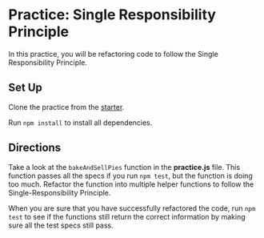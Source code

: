 # Practice: Single Responsibility Principle

In this practice, you will be refactoring code to follow the Single
Responsibility Principle.

## Set Up

Clone the practice from the [starter].

Run `npm install` to install all dependencies.

## Directions

Take a look at the `bakeAndSellPies` function in the __practice.js__ file. This
function passes all the specs if you run `npm test`, but the function is doing
too much. Refactor the function into multiple helper functions to follow the
Single-Responsibility Principle.

When you are sure that you have successfully refactored the code, run `npm test`
to see if the functions still return the correct information by making sure all
the test specs still pass.

[starter]: https://github.com/appacademy/practice-for-week-04-single-responsibility-principle